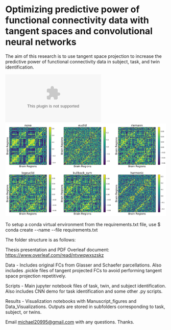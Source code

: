 # Optimizing predictive power of functional connectivity data with tangent spaces and convolutional neural networks
The aim of this research is to use tangent space projection to increase the predictive power of functional connectivity data in subject, task, and twin identification. 

![alt text](/results/tasks/cnn_all.eps)
![alt text](/results/tangent_fcs/schaefer100_rest_subj1.png?raw=true)

To setup a conda virtual environment from the requirements.txt file, use
$ conda create --name <env> --file requirements.txt

The folder structure is as follows:

Thesis presentation and PDF
Overleaf document: https://www.overleaf.com/read/ntvwqwxszskz

Data - Includes original FCs from Glasser and Schaefer parcellations. Also includes .pickle files of tangent projected FCs to avoid performing tangent space projection repetitively.

Scripts - Main jupyter notebook files of task, twin, and subject identification. Also includes CNN demo for task identification and some other .py scripts.

Results - Visualization notebooks with Manuscript_figures and Data_Visualizations. Outputs are stored in subfolders corresponding to task, subject, or twins. 

Email michael20995@gmail.com with any questions. Thanks.

